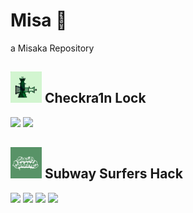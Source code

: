# Misa 🥣
a Misaka Repository


## <img src="https://github.com/HackZy01/misio/blob/main/assets/com.hackzy.checklock/icon.png" height="50"> Checkra1n Lock
<img src="https://github.com/HackZy01/misio/blob/main/assets/com.hackzy.checklock/Screenshot1.png" height="500"> <img src="https://github.com/HackZy01/misio/blob/main/assets/com.hackzy.checklock/Screenshot2.png" height="500">

## <img src="https://github.com/HackZy01/misio/blob/main/assets/com.hackzy.subhack/icon.png" height="50"> Subway Surfers Hack
<img src="https://github.com/HackZy01/misio/blob/main/assets/com.hackzy.subhack/Screenshot.png" height="500"> <img src="https://github.com/HackZy01/misio/blob/main/assets/com.hackzy.subhack/Screenshot1.png" height="500"> <img src="https://github.com/HackZy01/misio/blob/main/assets/com.hackzy.subhack/Screenshot2.png" height="500"> <img src="https://github.com/HackZy01/misio/blob/main/assets/com.hackzy.subhack/Screenshot3.png" height="500">
